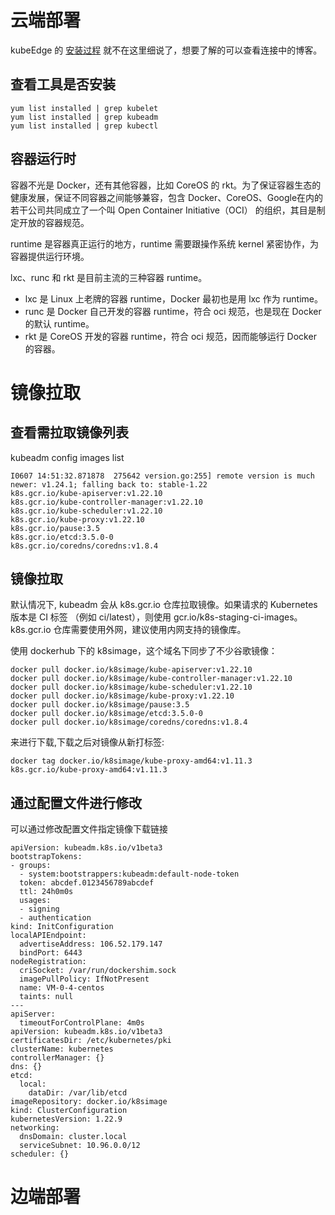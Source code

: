 # 云端部署

kubeEdge 的 [安装过程](https://blog.csdn.net/weixin_39177986/article/details/124807924) 就不在这里细说了，想要了解的可以查看连接中的博客。

## 查看工具是否安装

```
yum list installed | grep kubelet
yum list installed | grep kubeadm
yum list installed | grep kubectl
```


## 容器运行时


容器不光是 Docker，还有其他容器，比如 CoreOS 的 rkt。为了保证容器生态的健康发展，保证不同容器之间能够兼容，包含 Docker、CoreOS、Google在内的若干公司共同成立了一个叫 Open Container Initiative（OCI） 的组织，其目是制定开放的容器规范。

runtime 是容器真正运行的地方，runtime 需要跟操作系统 kernel 紧密协作，为容器提供运行环境。

lxc、runc 和 rkt 是目前主流的三种容器 runtime。

- lxc 是 Linux 上老牌的容器 runtime，Docker 最初也是用 lxc 作为 runtime。
- runc 是 Docker 自己开发的容器 runtime，符合 oci 规范，也是现在 Docker 的默认 runtime。
- rkt 是 CoreOS 开发的容器 runtime，符合 oci 规范，因而能够运行 Docker 的容器。

# 镜像拉取

## 查看需拉取镜像列表

kubeadm config images list

```
I0607 14:51:32.871878  275642 version.go:255] remote version is much newer: v1.24.1; falling back to: stable-1.22
k8s.gcr.io/kube-apiserver:v1.22.10
k8s.gcr.io/kube-controller-manager:v1.22.10
k8s.gcr.io/kube-scheduler:v1.22.10
k8s.gcr.io/kube-proxy:v1.22.10
k8s.gcr.io/pause:3.5
k8s.gcr.io/etcd:3.5.0-0
k8s.gcr.io/coredns/coredns:v1.8.4
```

## 镜像拉取


默认情况下, kubeadm 会从 k8s.gcr.io 仓库拉取镜像。如果请求的 Kubernetes 版本是 CI 标签 （例如 ci/latest），则使用 gcr.io/k8s-staging-ci-images。k8s.gcr.io 仓库需要使用外网，建议使用内网支持的镜像库。

使用 dockerhub 下的 k8simage，这个域名下同步了不少谷歌镜像：


```
docker pull docker.io/k8simage/kube-apiserver:v1.22.10
docker pull docker.io/k8simage/kube-controller-manager:v1.22.10
docker pull docker.io/k8simage/kube-scheduler:v1.22.10
docker pull docker.io/k8simage/kube-proxy:v1.22.10
docker pull docker.io/k8simage/pause:3.5
docker pull docker.io/k8simage/etcd:3.5.0-0
docker pull docker.io/k8simage/coredns/coredns:v1.8.4
```



来进行下载,下载之后对镜像从新打标签:

```
docker tag docker.io/k8simage/kube-proxy-amd64:v1.11.3 k8s.gcr.io/kube-proxy-amd64:v1.11.3
```

## 通过配置文件进行修改


可以通过修改配置文件指定镜像下载链接


```
apiVersion: kubeadm.k8s.io/v1beta3
bootstrapTokens:
- groups:
  - system:bootstrappers:kubeadm:default-node-token
  token: abcdef.0123456789abcdef
  ttl: 24h0m0s
  usages:
  - signing
  - authentication
kind: InitConfiguration
localAPIEndpoint:
  advertiseAddress: 106.52.179.147
  bindPort: 6443
nodeRegistration:
  criSocket: /var/run/dockershim.sock
  imagePullPolicy: IfNotPresent
  name: VM-0-4-centos 
  taints: null
---
apiServer:
  timeoutForControlPlane: 4m0s
apiVersion: kubeadm.k8s.io/v1beta3
certificatesDir: /etc/kubernetes/pki
clusterName: kubernetes
controllerManager: {}
dns: {}
etcd:
  local:
    dataDir: /var/lib/etcd
imageRepository: docker.io/k8simage
kind: ClusterConfiguration
kubernetesVersion: 1.22.9
networking:
  dnsDomain: cluster.local
  serviceSubnet: 10.96.0.0/12
scheduler: {}
```





# 边端部署



